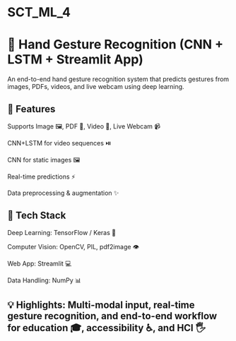 # SCT_ML_4
# **🤚 Hand Gesture Recognition (CNN + LSTM + Streamlit App)**

An end-to-end hand gesture recognition system that predicts gestures from images, PDFs, videos, and live webcam using deep learning.

## 🔹 Features

Supports Image 🖼️, PDF 📄, Video 🎥, Live Webcam 📹

CNN+LSTM for video sequences ⏯️

CNN for static images 🖼️

Real-time predictions ⚡

Data preprocessing & augmentation ✨

## 🔹 Tech Stack

Deep Learning: TensorFlow / Keras 🤖

Computer Vision: OpenCV, PIL, pdf2image 👁️

Web App: Streamlit 💻

Data Handling: NumPy 📊

## 💡 **Highlights**: Multi-modal input, real-time gesture recognition, and end-to-end workflow for education 🎓, accessibility ♿, and HCI 🖐️
